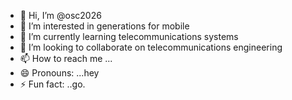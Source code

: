 - 👋 Hi, I’m @osc2026
- 👀 I’m interested in generations for mobile 
- 🌱 I’m currently learning telecommunications systems 
- 💞️ I’m looking to collaborate on telecommunications engineering 
- 📫 How to reach me ...
- 😄 Pronouns: ...hey 
- ⚡ Fun fact: ..go.

<!---
osc2026/osc2026 is a ✨ special ✨ repository because its `README.md` (this file) appears on your GitHub profile.
You can click the Preview link to take a look at your changes.
--->
